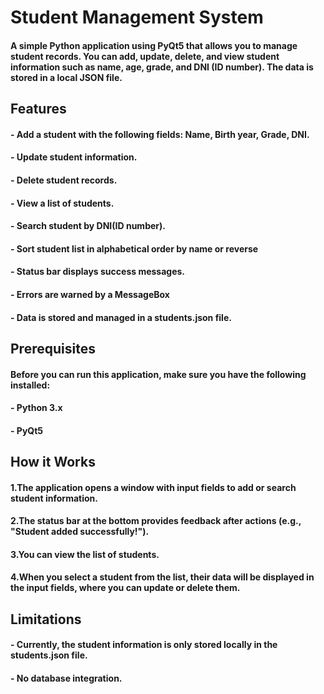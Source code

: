 #   Student Management System

####    A simple Python application using PyQt5 that allows you to manage student records. You can add, update, delete, and view student information such as name, age, grade, and DNI (ID number). The data is stored in a local JSON file.

##   Features
####    - Add a student with the following fields: Name, Birth year, Grade, DNI.
####    - Update student information.
####    - Delete student records.
####    - View a list of students.
####    - Search student by DNI(ID number).
####    - Sort student list in alphabetical order by name or reverse
####    - Status bar displays success messages.
####    - Errors are warned by a MessageBox
####    - Data is stored and managed in a students.json file.

##   Prerequisites
####    Before you can run this application, make sure you have the following installed:
####    - Python 3.x
####    - PyQt5

## How it Works
#### 1.The application opens a window with input fields to add or search student information.
#### 2.The status bar at the bottom provides feedback after actions (e.g., "Student added successfully!").
#### 3.You can view the list of students.
#### 4.When you select a student from the list, their data will be displayed in the input fields, where you can update or delete them.

## Limitations
#### - Currently, the student information is only stored locally in the students.json file.
#### - No database integration.